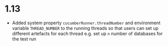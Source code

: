 # 1.13
- Added system property ```cucumberRunner.threadNumber``` and environment variable ```THREAD_NUMBER``` to the running 
  threads so that users can set up different artefacts for each thread e.g. set up ```n``` number of databases for the
  test run 